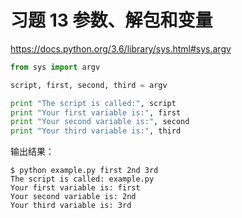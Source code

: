 # 习题 13 参数、解包和变量

https://docs.python.org/3.6/library/sys.html#sys.argv

```python
from sys import argv

script, first, second, third = argv

print "The script is called:", script
print "Your first variable is:", first
print "Your second variable is:", second
print "Your third variable is:", third
```

输出结果：
```
$ python example.py first 2nd 3rd
The script is called: example.py
Your first variable is: first
Your second variable is: 2nd
Your third variable is: 3rd
```